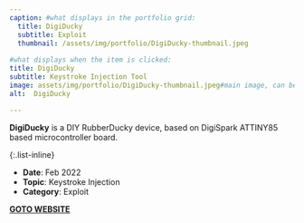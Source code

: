 ```yaml
---
caption: #what displays in the portfolio grid:
  title: DigiDucky
  subtitle: Exploit
  thumbnail: /assets/img/portfolio/DigiDucky-thumbnail.jpeg
  
#what displays when the item is clicked:
title: DigiDucky
subtitle: Keystroke Injection Tool
image: assets/img/portfolio/DigiDucky-thumbnail.jpeg#main image, can be a link or a file in assets/img/portfolio
alt:  DigiDucky

---
```

**DigiDucky** is a DIY RubberDucky device, based on DigiSpark ATTINY85 based microcontroller board.  

{:.list-inline}
- **Date**: Feb 2022
- **Topic**: Keystroke Injection
- **Category**: Exploit

[**GOTO WEBSITE**](https://yasirahmadx.github.io/DigiDucky)
